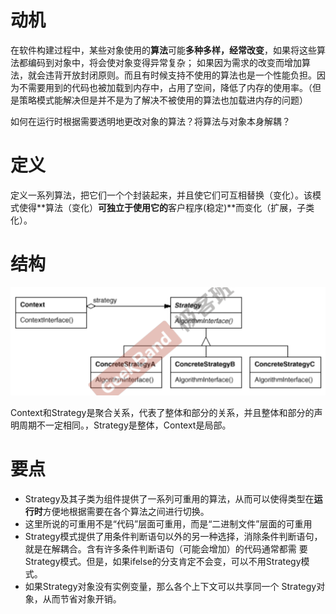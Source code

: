 # 动机

在软件构建过程中，某些对象使用的**算法**可能**多种多样，经常改变**，如果将这些算法都编码到对象中，将会使对象变得异常复杂； 如果因为需求的改变而增加算法，就会违背开放封闭原则。而且有时候支持不使用的算法也是一个性能负担。因为不需要用到的代码也被加载到内存中，占用了空间，降低了内存的使用率。（但是策略模式能解决但是并不是为了解决不被使用的算法也加载进内存的问题）

如何在运行时根据需要透明地更改对象的算法？将算法与对象本身解耦？

# 定义

定义一系列算法，把它们一个个封装起来，并且使它们可互相替换（变化）。该模式使得**算法（变化）**可独立于使用它的**客户程序(稳定)**而变化（扩展，子类化）。



# 结构

![image-20200605165441916](figure/image-20200605165441916.png)



Context和Strategy是聚合关系，代表了整体和部分的关系，并且整体和部分的声明周期不一定相同。，Strategy是整体，Context是局部。

# 要点

- Strategy及其子类为组件提供了一系列可重用的算法，从而可以使得类型在**运行时**方便地根据需要在各个算法之间进行切换。
- 这里所说的可重用不是“代码”层面可重用，而是“二进制文件”层面的可重用
- Strategy模式提供了用条件判断语句以外的另一种选择，消除条件判断语句，就是在解耦合。含有许多条件判断语句（可能会增加）的代码通常都需 要Strategy模式。但是，如果ifelse的分支肯定不会变，可以不用Strategy模式。
- 如果Strategy对象没有实例变量，那么各个上下文可以共享同一个 Strategy对象，从而节省对象开销。